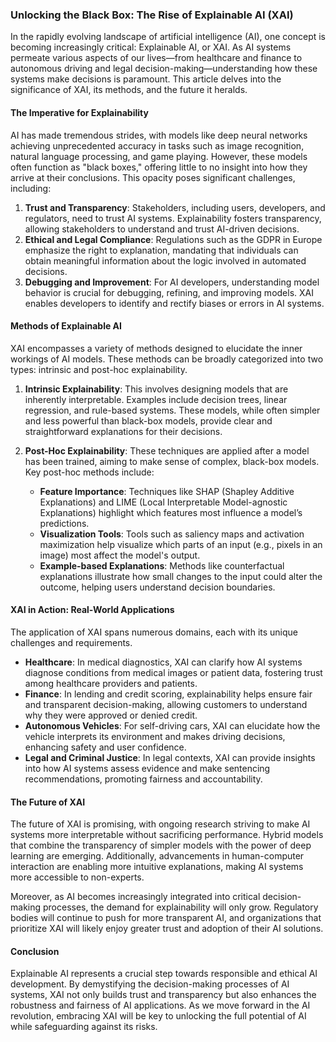 ### Unlocking the Black Box: The Rise of Explainable AI (XAI)

In the rapidly evolving landscape of artificial intelligence (AI), one concept is becoming increasingly critical: Explainable AI, or XAI. As AI systems permeate various aspects of our lives—from healthcare and finance to autonomous driving and legal decision-making—understanding how these systems make decisions is paramount. This article delves into the significance of XAI, its methods, and the future it heralds.

#### The Imperative for Explainability

AI has made tremendous strides, with models like deep neural networks achieving unprecedented accuracy in tasks such as image recognition, natural language processing, and game playing. However, these models often function as "black boxes," offering little to no insight into how they arrive at their conclusions. This opacity poses significant challenges, including:

1. **Trust and Transparency**: Stakeholders, including users, developers, and regulators, need to trust AI systems. Explainability fosters transparency, allowing stakeholders to understand and trust AI-driven decisions.
2. **Ethical and Legal Compliance**: Regulations such as the GDPR in Europe emphasize the right to explanation, mandating that individuals can obtain meaningful information about the logic involved in automated decisions.
3. **Debugging and Improvement**: For AI developers, understanding model behavior is crucial for debugging, refining, and improving models. XAI enables developers to identify and rectify biases or errors in AI systems.

#### Methods of Explainable AI

XAI encompasses a variety of methods designed to elucidate the inner workings of AI models. These methods can be broadly categorized into two types: intrinsic and post-hoc explainability.

1. **Intrinsic Explainability**: This involves designing models that are inherently interpretable. Examples include decision trees, linear regression, and rule-based systems. These models, while often simpler and less powerful than black-box models, provide clear and straightforward explanations for their decisions.

2. **Post-Hoc Explainability**: These techniques are applied after a model has been trained, aiming to make sense of complex, black-box models. Key post-hoc methods include:
   - **Feature Importance**: Techniques like SHAP (Shapley Additive Explanations) and LIME (Local Interpretable Model-agnostic Explanations) highlight which features most influence a model’s predictions.
   - **Visualization Tools**: Tools such as saliency maps and activation maximization help visualize which parts of an input (e.g., pixels in an image) most affect the model's output.
   - **Example-based Explanations**: Methods like counterfactual explanations illustrate how small changes to the input could alter the outcome, helping users understand decision boundaries.

#### XAI in Action: Real-World Applications

The application of XAI spans numerous domains, each with its unique challenges and requirements.

- **Healthcare**: In medical diagnostics, XAI can clarify how AI systems diagnose conditions from medical images or patient data, fostering trust among healthcare providers and patients.
- **Finance**: In lending and credit scoring, explainability helps ensure fair and transparent decision-making, allowing customers to understand why they were approved or denied credit.
- **Autonomous Vehicles**: For self-driving cars, XAI can elucidate how the vehicle interprets its environment and makes driving decisions, enhancing safety and user confidence.
- **Legal and Criminal Justice**: In legal contexts, XAI can provide insights into how AI systems assess evidence and make sentencing recommendations, promoting fairness and accountability.

#### The Future of XAI

The future of XAI is promising, with ongoing research striving to make AI systems more interpretable without sacrificing performance. Hybrid models that combine the transparency of simpler models with the power of deep learning are emerging. Additionally, advancements in human-computer interaction are enabling more intuitive explanations, making AI systems more accessible to non-experts.

Moreover, as AI becomes increasingly integrated into critical decision-making processes, the demand for explainability will only grow. Regulatory bodies will continue to push for more transparent AI, and organizations that prioritize XAI will likely enjoy greater trust and adoption of their AI solutions.

#### Conclusion

Explainable AI represents a crucial step towards responsible and ethical AI development. By demystifying the decision-making processes of AI systems, XAI not only builds trust and transparency but also enhances the robustness and fairness of AI applications. As we move forward in the AI revolution, embracing XAI will be key to unlocking the full potential of AI while safeguarding against its risks.